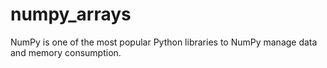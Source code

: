 # numpy_arrays
NumPy is one of the most popular Python libraries to NumPy manage data and memory consumption. 

